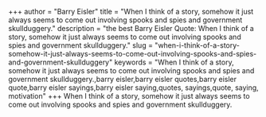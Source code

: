 +++
author = "Barry Eisler"
title = "When I think of a story, somehow it just always seems to come out involving spooks and spies and government skullduggery."
description = "the best Barry Eisler Quote: When I think of a story, somehow it just always seems to come out involving spooks and spies and government skullduggery."
slug = "when-i-think-of-a-story-somehow-it-just-always-seems-to-come-out-involving-spooks-and-spies-and-government-skullduggery"
keywords = "When I think of a story, somehow it just always seems to come out involving spooks and spies and government skullduggery.,barry eisler,barry eisler quotes,barry eisler quote,barry eisler sayings,barry eisler saying,quotes, sayings,quote, saying, motivation"
+++
When I think of a story, somehow it just always seems to come out involving spooks and spies and government skullduggery.
